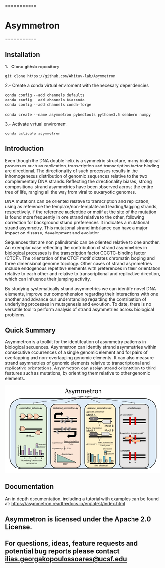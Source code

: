 ===========
# Asymmetron
===========

## Installation

1.- Clone github repository

	git clone https://github.com/Ahituv-lab/Asymmetron

2.- Create a conda virtual enviroment with the necesary dependencies 

	conda config --add channels defaults
	conda config --add channels bioconda
	conda config --add channels conda-forge

	conda create --name asymmetron pybedtools python=3.5 seaborn numpy

3.- Activate virtual enviroment
	
	conda activate asymmetron

## Introduction
Even though the DNA double helix is a symmetric structure, many biological processes such as replication, transcription and transcription factor binding are directional. The directionality of such processes results in the inhomogeneous distribution of genomic sequences relative to the two complementary DNA strands. Reflecting the directionality biases, strong compositional strand asymmetries have been observed across the entire tree of life, ranging all the way from viral to eukaryotic genomes.

DNA mutations can be oriented relative to transcription and replication, using as reference the template/non-template and leading/lagging strands, respectively. If the reference nucleotide or motif at the site of the mutation is found more frequently in one strand relative to the other, following correction for background strand preferences, it indicates a mutational strand asymmetry. This mutational strand imbalance can have a major impact on disease, development and evolution.

Sequences that are non palindromic can be oriented relative to one another. An exemplar case reflecting the contribution of strand asymmetries in biological processes is the transcription factor CCCTC-binding factor (CTCF). The orientation of the CTCF motif dictates chromatin looping and three dimensional genome topology. Other cases of strand asymmetries include endogenous repetitive elements with preferences in their orientation relative to each other and relative to transcriptional and replicative direction, which can influence their jumping activity.

By studying systematically strand asymmetries we can identify novel DNA elements, improve our comprehension regarding their interactions with one another and advance our understanding regarding the contribution of underlying processes in mutagenesis and evolution. To date, there is no versatile tool to perform analysis of strand asymmetries across biological problems.

## Quick Summary 
Asymmetron is a toolkit for the identifcation of asymmetry patterns in biological sequences. Asymmetron can identify strand asymmetries within consecutive occurrences of a single genomic element and for pairs of overlapping and non-overlapping genomic elements. It can also measure strand asymmetries of genomic elements relative to transcriptional and replicative orientations. Asymmetron can assign strand orientation to third features such as mutations, by orienting them relative to other genomic elements. 

![Schematic_Asymmetron](Resources/Schematic_Asymmetron.png)

## Documentation

An in depth documentation, including a tutorial with examples can be found at:
https://asymmetron.readthedocs.io/en/latest/index.html

## Asymmetron is licensed under the Apache 2.0 License.

## For questions, ideas, feature requests and potential bug reports please contact ilias.georgakopoulossoares@ucsf.edu 
